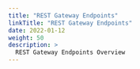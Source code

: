 ```yaml
---
title: "REST Gateway Endpoints"
linkTitle: "REST Gateway Endpoints"
date: 2022-01-12
weight: 50
description: >
  REST Gateway Endpoints Overview
---
```




